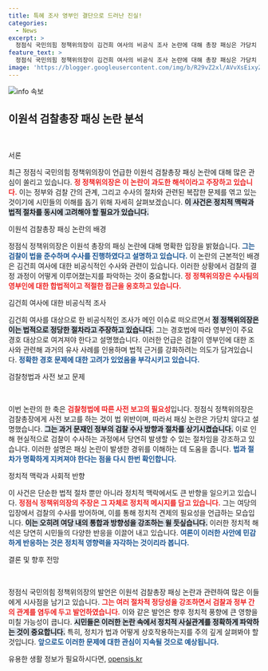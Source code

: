 ```yaml
---
title: 특혜 조사 영부인 결단으로 드러난 진실!
categories:
  - News
excerpt: >
  정점식 국민의힘 정책위의장이 김건희 여사의 비공식 조사 논란에 대해 총장 패싱은 가당치 않다며 반박했습니다. 비공식 회의에서 경호 문제를 강조하고, 과거 사례를 들어 정당성을 주장했습니다. 긴박한 정치 상황 속, 과연 진실은 무엇일까요? 클릭 후 속속들이 확인해 보세요!
feature_text: >
  정점식 국민의힘 정책위의장이 김건희 여사의 비공식 조사 논란에 대해 총장 패싱은 가당치 않다며 반박했습니다. 비공식 회의에서 경호 문제를 강조하고, 과거 사례를 들어 정당성을 주장했습니다. 긴박한 정치 상황 속, 과연 진실은 무엇일까요? 클릭 후 속속들이 확인해 보세요!
image: 'https://blogger.googleusercontent.com/img/b/R29vZ2xl/AVvXsEixyZcFfHzMRdzZMjFBmAUKJYCLCGyLL1o632UiGVXcaFdKo_bkvkuCioo0uUKlGfBVcT3P84aROyZIXSBEx3Aw5nCQ3pTgDom1WDC4m8eifvWiAmWEEVb4x6G_l8C0QH225ldMjyaFvpxGEBGNO37VmDTDMHGhJPq73UglMfDca1-0aw/s1600/blogspot.png'
---
```


<p><img src="https://blogger.googleusercontent.com/img/b/R29vZ2xl/AVvXsEixyZcFfHzMRdzZMjFBmAUKJYCLCGyLL1o632UiGVXcaFdKo_bkvkuCioo0uUKlGfBVcT3P84aROyZIXSBEx3Aw5nCQ3pTgDom1WDC4m8eifvWiAmWEEVb4x6G_l8C0QH225ldMjyaFvpxGEBGNO37VmDTDMHGhJPq73UglMfDca1-0aw/s1600/blogspot.png" alt="info 속보" /></p>

<h2 data-ke-size="size26">이원석 검찰총장 패싱 논란 분석</h2>

<p data-ke-size="size16">&nbsp;</p>

<p>서론</p>

<p>최근 정점식 국민의힘 정책위의장이 언급한 이원석 검찰총장 패싱 논란에 대해 많은 관심이 쏠리고 있습니다. <b><span style="color: #ee2323;">정 정책위의장은 이 논란이 과도한 해석이라고 주장하고 있습니다.</span></b> 이는 정부와 검찰 간의 관계, 그리고 수사의 절차와 관련된 복잡한 문제를 엮고 있는 것이기에 시민들의 이해를 돕기 위해 자세히 살펴보겠습니다. <b><span style="background-color: #21538527;">이 사건은 정치적 맥락과 법적 절차를 동시에 고려해야 할 필요가 있습니다.</span></b> </p>

<p>이원석 검찰총장 패싱 논란의 배경</p>

<p>정점식 정책위의장은 이원석 총장의 패싱 논란에 대해 명확한 입장을 밝혔습니다. <b><span style="color: #1a5490;">그는 검찰이 법을 준수하며 수사를 진행하였다고 설명하고 있습니다.</span></b> 이 논란의 근본적인 배경은 김건희 여사에 대한 비공식적인 수사와 관련이 있습니다. 이러한 상황에서 검찰의 결정 과정이 어떻게 이루어졌는지를 파악하는 것이 중요합니다. <b><span style="color: #ee2323;">정 정책위의장은 수사팀의 영부인에 대한 합법적이고 적절한 접근을 옹호하고 있습니다.</span></b></p>

<p>김건희 여사에 대한 비공식적 조사</p>

<p>김건희 여사를 대상으로 한 비공식적인 조사가 메인 이슈로 떠오르면서 <b><span style="background-color: #21538527;">정 정책위의장은 이는 법적으로 정당한 절차라고 주장하고 있습니다.</span></b> 그는 경호법에 따라 영부인이 주요 경호 대상으로 여겨져야 한다고 설명했습니다. 이러한 언급은 검찰이 영부인에 대한 조사와 관련해 과거의 유사 사례를 인용하며 법적 근거를 강화하려는 의도가 담겨있습니다. <b><span style="color: #1a5490;">정확한 경호 문제에 대한 고려가 있었음을 부각시키고 있습니다.</span></b></p>

<p>검찰청법과 사전 보고 문제</p>

<p data-ke-size="size16">&nbsp;</p>

<p>이번 논란의 한 축은 <b><span style="color: #ee2323;">검찰청법에 따른 사전 보고의 필요성</span></b>입니다. 정점식 정책위의장은 검찰총장에게 사전 보고를 하는 것이 법 위반이며, 따라서 패싱 논란은 가당치 않다고 설명했습니다. <b><span style="background-color: #21538527;">그는 과거 문재인 정부의 검찰 수사 방향과 절차를 상기시켰습니다.</span></b> 이로 인해 현실적으로 검찰이 수사하는 과정에서 당연히 발생할 수 있는 절차임을 강조하고 있습니다. 이러한 설명은 패싱 논란이 발생한 경위를 이해하는 데 도움을 줍니다. <b><span style="color: #1a5490;">법과 절차가 명확하게 지켜져야 한다는 점을 다시 한번 확인합니다.</span></b></p>

<p>정치적 맥락과 사회적 반향</p>

<p>이 사건은 단순한 법적 절차 뿐만 아니라 정치적 맥락에서도 큰 반향을 일으키고 있습니다. <b><span style="color: #ee2323;">정점식 정책위의장의 주장은 그 자체로 정치적 메시지를 담고 있습니다.</span></b> 그는 여당의 입장에서 검찰의 수사를 방어하며, 이를 통해 정치적 견제의 필요성을 언급하는 모습입니다. <b><span style="background-color: #21538527;">이는 오히려 여당 내의 통합과 방향성을 강조하는 윌 듯싶습니다.</span></b> 이러한 정치적 해석은 당연히 시민들의 다양한 반응을 이끌어 내고 있습니다. <b><span style="color: #1a5490;">여론이 이러한 사안에 민감하게 반응하는 것은 정치적 영향력을 자각하는 것이리라 봅니다.</span></b></p>

<p>결론 및 향후 전망</p>

<p data-ke-size="size16">&nbsp;</p>

<p>정점식 국민의힘 정책위의장의 발언은 이원석 검찰총장 패싱 논란과 관련하여 많은 이들에게 시사점을 남기고 있습니다. <b><span style="color: #ee2323;">그는 여러 절차적 정당성을 강조하면서 검찰과 정부 간의 관계를 염두에 두고 발언하였습니다.</span></b> 이와 같은 발언은 향후 정치적 풍향에 큰 영향을 미칠 가능성이 큽니다. <b><span style="background-color: #21538527;">시민들은 이러한 논란 속에서 정치적 사실관계를 정확하게 파악하는 것이 중요합니다.</span></b> 특히, 정치가 법과 어떻게 상호작용하는지를 주의 깊게 살펴봐야 할 것입니다. <b><span style="color: #1a5490;">앞으로도 이러한 문제에 대한 관심이 지속될 것으로 예상됩니다.</span></b></p>
유용한 생활 정보가 필요하시다면, <a href="https://opensis.kr" rel="dofollow">opensis.kr</a>


